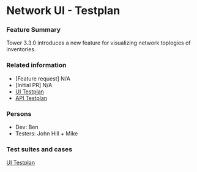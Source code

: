 # Network UI - Testplan

### Feature Summary
Tower 3.3.0 introduces a new feature for visualizing network toplogies of inventories.

### Related information
* [Feature request] N/A
* [Initial PR] N/A
* [UI Testplan](https://docs.google.com/document/d/1zh0XHi8G2ANaAfHZGeLJVh8cjEZFk4p25BMplm2xNFs/)
* [API Testplan](https://docs.google.com/document/d/1zh0XHi8G2ANaAfHZGeLJVh8cjEZFk4p25BMplm2xNFs/)

### Persons
* Dev: Ben
* Testers: John Hill + Mike

### Test suites and cases
[UI Testplan]((https://docs.google.com/document/d/1zh0XHi8G2ANaAfHZGeLJVh8cjEZFk4p25BMplm2xNFs/))
